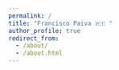 ```yaml
---
permalink: /
title: "Francisco Paiva 🇵🇹 " 
author_profile: true
redirect_from: 
  - /about/
  - /about.html
---
```

